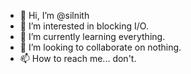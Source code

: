 - 👋 Hi, I’m @silnith
- 👀 I’m interested in blocking I/O.
- 🌱 I’m currently learning everything.
- 💞️ I’m looking to collaborate on nothing.
- 📫 How to reach me... don't.

<!---
silnith/silnith is a ✨ special ✨ repository because its `README.md` (this file) appears on your GitHub profile.
You can click the Preview link to take a look at your changes.
--->
